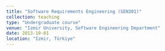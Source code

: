 ```yaml
---
title: "Software Requirements Engineering (SEN301)"
collection: teaching
type: "Undergraduate course"
venue: "Izmir University, Software Engineering Department"
date: 2013-10-01
location: "Izmir, Türkiye"
---
```

